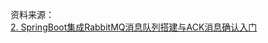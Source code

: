 资料来源：<br/>
[2.	SpringBoot集成RabbitMQ消息队列搭建与ACK消息确认入门](https://blog.csdn.net/linpeng_1/article/details/80505828)<br/>